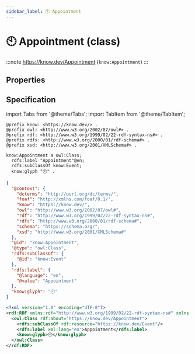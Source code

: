 ```yaml
---
sidebar_label: 🕙 Appointment
---
```


# 🕙 Appointment (class)

:::note
https://know.dev/Appointment
(`know:Appointment`)
:::

## Properties

## Specification

import Tabs from '@theme/Tabs';
import TabItem from '@theme/TabItem';

<Tabs>
<TabItem value="turtle" label="Turtle">

```turtle
@prefix know: <https://know.dev/> .
@prefix owl: <http://www.w3.org/2002/07/owl#> .
@prefix rdf: <http://www.w3.org/1999/02/22-rdf-syntax-ns#> .
@prefix rdfs: <http://www.w3.org/2000/01/rdf-schema#> .
@prefix xsd: <http://www.w3.org/2001/XMLSchema#> .

know:Appointment a owl:Class;
  rdfs:label "Appointment"@en;
  rdfs:subClassOf know:Event;
  know:glyph "🕙" .

```

</TabItem>
<TabItem value="jsonld" label="JSON-LD">

```json
{
  "@context": {
    "dcterms": "http://purl.org/dc/terms/",
    "foaf": "http://xmlns.com/foaf/0.1/",
    "know": "https://know.dev/",
    "owl": "http://www.w3.org/2002/07/owl#",
    "rdf": "http://www.w3.org/1999/02/22-rdf-syntax-ns#",
    "rdfs": "http://www.w3.org/2000/01/rdf-schema#",
    "schema": "https://schema.org/",
    "xsd": "http://www.w3.org/2001/XMLSchema#"
  },
  "@id": "know:Appointment",
  "@type": "owl:Class",
  "rdfs:subClassOf": {
    "@id": "know:Event"
  },
  "rdfs:label": {
    "@language": "en",
    "@value": "Appointment"
  },
  "know:glyph": "🕙"
}
```

</TabItem>
<TabItem value="rdfxml" label="RDF/XML">

```xml
<?xml version="1.0" encoding="UTF-8"?>
<rdf:RDF xmlns:rdf="http://www.w3.org/1999/02/22-rdf-syntax-ns#" xmlns:know="https://know.dev/" xmlns:owl="http://www.w3.org/2002/07/owl#" xmlns:rdfs="http://www.w3.org/2000/01/rdf-schema#">
  <owl:Class rdf:about="https://know.dev/Appointment">
    <rdfs:subClassOf rdf:resource="https://know.dev/Event"/>
    <rdfs:label xml:lang="en">Appointment</rdfs:label>
    <know:glyph>🕙</know:glyph>
  </owl:Class>
</rdf:RDF>

```

</TabItem>
</Tabs>

[`Appointment`]: /Appointment
